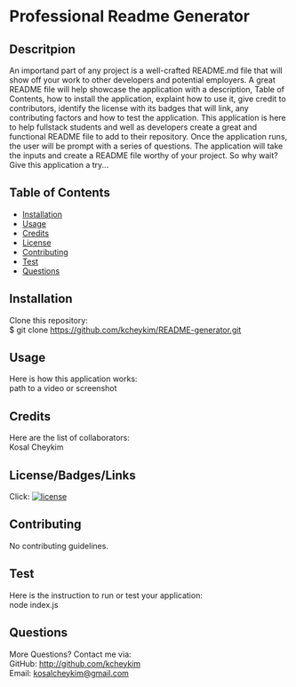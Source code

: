 # Professional Readme Generator

## Descritpion
An importand part of any project is a well-crafted README.md file that will show off your work to other developers and potential employers. A great README file will help showcase the application with a description, Table of Contents, how to install the application, explaint how to use it, give credit to contributors, identify the license with its badges that will link, any contributing factors and how to test the application. This application is here to help fullstack students and well as developers create a great and functional README file to add to their repository. Once the application runs, the user will be prompt with a series of questions. The application will take the inputs and create a README file worthy of your project. So why wait? Give this application a try...

## Table of Contents
* [Installation](#installation)
* [Usage](#usage)
* [Credits](#credits)
* [License](#license) 
* [Contributing](#contributing)
* [Test](#test)  
* [Questions](#questions)

## Installation
Clone this repository:  
$ git clone https://github.com/kcheykim/README-generator.git

## Usage
Here is how this application works:  
path to a video or screenshot

## Credits
Here are the list of collaborators:  
Kosal Cheykim 

## License/Badges/Links
Click: [![license](https://img.shields.io/badge/License-BSD-yellow.svg)](https://opensource.org/licenses/BSD-3-Clause)

## Contributing
No contributing guidelines.

## Test
Here is the instruction to run or test your application:  
node index.js

## Questions
More Questions? Contact me via:  
GitHub: http://github.com/kcheykim  
Email: kosalcheykim@gmail.com